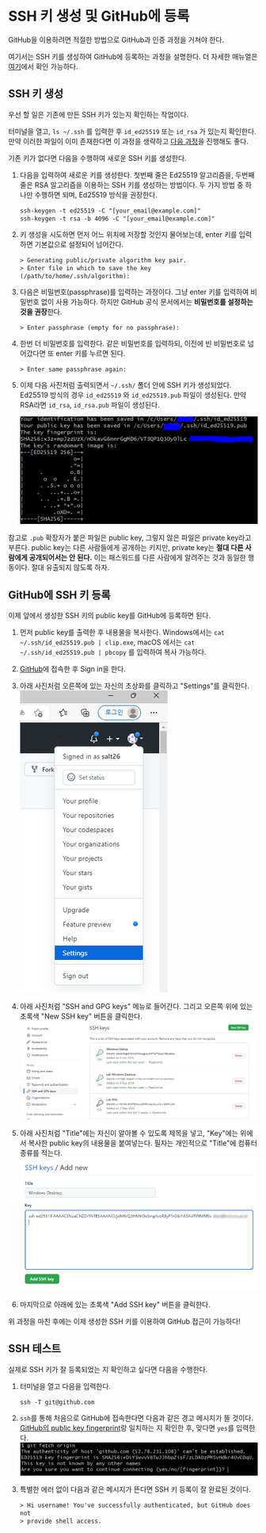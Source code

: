 # SSH 키 생성 및 GitHub에 등록
GitHub을 이용하려면 적절한 방법으로 GitHub과 인증 과정을 거쳐야 한다.

여기서는 SSH 키를 생성하여 GitHub에 등록하는 과정을 설명한다.
더 자세한 매뉴얼은 [여기](https://docs.github.com/en/authentication/connecting-to-github-with-ssh)에서 확인 가능하다.

## SSH 키 생성
우선 할 일은 기존에 만든 SSH 키가 있는지 확인하는 작업이다.

터미널을 열고, `ls ~/.ssh` 를 입력한 후 `id_ed25519` 또는 `id_rsa` 가 있는지 확인한다.
만약 이러한 파일이 이미 존재한다면 이 과정을 생략하고 [다음 과정](#github에-ssh-키-등록)을 진행해도 좋다.

기존 키가 없다면 다음을 수행하여 새로운 SSH 키를 생성한다.

1. 다음을 입력하여 새로운 키를 생성한다.
   첫번째 줄은 Ed25519 알고리즘을, 두번째 줄은 RSA 알고리즘을 이용하는 SSH 키를 생성하는 방법이다.
   두 가지 방법 중 하나만 수행하면 되며, Ed25519 방식을 권장한다.
   ```
   ssh-keygen -t ed25519 -C "[your_email@example.com]"
   ssh-keygen -t rsa -b 4096 -C "[your_email@example.com]"
   ```

2. 키 생성을 시도하면 먼저 어느 위치에 저장할 것인지 물어보는데,
   enter 키를 입력하면 기본값으로 설정되어 넘어간다.
   ```
   > Generating public/private algorithm key pair.
   > Enter file in which to save the key (/path/to/home/.ssh/algorithm):
   ```

3. 다음은 비밀번호(passphrase)를 입력하는 과정이다.
   그냥 enter 키를 입력하여 비밀번호 없이 사용 가능하다. 하지만 GitHub 공식 문서에서는 **비밀번호를 설정하는 것을 권장**한다.
   ```
   > Enter passphrase (empty for no passphrase):
   ```

4. 한번 더 비밀번호를 입력한다. 같은 비밀번호를 입력하되, 이전에 빈 비밀번호로 넘어갔다면 또 enter 키를 누르면 된다.
   ```
   > Enter same passphrase again:
   ```

5. 이제 다음 사진처럼 출력되면서 `~/.ssh/` 폴더 안에 SSH 키가 생성되었다.
   Ed25519 방식의 경우 `id_ed25519` 와 `id_ed25519.pub` 파일이 생성된다. 만약 RSA라면 `id_rsa`, `id_rsa.pub` 파일이 생성된다.

   ![SSH2](../images/SSH2.PNG)

참고로 `.pub` 확장자가 붙은 파일은 public key, 그렇지 않은 파일은 private key라고 부른다.
public key는 다른 사람들에게 공개하는 키지만, private key는 **절대 다른 사람에게 공개되어서는 안 된다.**
이는 패스워드를 다른 사람에게 알려주는 것과 동일한 행동이다. 절대 유출되지 않도록 하자.

## GitHub에 SSH 키 등록
이제 앞에서 생성한 SSH 키의 public key를 GitHub에 등록하면 된다.

1. 먼저 public key를 출력한 후 내용물을 복사한다.
   Windows에서는 `cat ~/.ssh/id_ed25519.pub | clip.exe`,
   macOS 에서는 `cat ~/.ssh/id_ed25519.pub | pbcopy` 를 입력하여 복사 가능하다.

2. [GitHub]에 접속한 후 Sign in을 한다.

3. 아래 사진처럼 오른쪽에 있는 자신의 초상화를 클릭하고 "Settings"를 클릭한다.
   ![SSH3](../images/SSH3.PNG)

4. 아래 사진처럼 "SSH and GPG keys" 메뉴로 들어간다.
   그리고 오른쪽 위에 있는 초록색 "New SSH key" 버튼을 클릭한다.
   ![SSH4](../images/SSH4.PNG)

5. 아래 사진처럼 "Title"에는 자신이 알아볼 수 있도록 제목을 넣고, "Key"에는 위에서 복사한 public key의 내용물을 붙여넣는다.
   필자는 개인적으로 "Title"에 컴퓨터 종류를 적는다.
   ![SSH5](../images/SSH5.PNG)

6. 마지막으로 아래에 있는 초록색 "Add SSH key" 버튼을 클릭한다.

위 과정을 마친 후에는 이제 생성한 SSH 키를 이용하여 GitHub 접근이 가능하다!

## SSH 테스트
실제로 SSH 키가 잘 등록되었는 지 확인하고 싶다면 다음을 수행한다.

1. 터미널을 열고 다음을 입력한다.
   ```
   ssh -T git@github.com
   ```

2. `ssh`를 통해 처음으로 GitHub에 접속한다면 다음과 같은 경고 메시지가 뜰 것이다.
   [GitHub의 public key fingerprint]랑 일치하는 지 확인한 후, 맞다면 `yes`를 입력한다.
   ![SSH1](../images/SSH1.PNG)

3. 특별한 에러 없이 다음과 같은 메시지가 뜬다면 SSH 키 등록이 잘 완료된 것이다.
   ```
   > Hi username! You've successfully authenticated, but GitHub does not
   > provide shell access.
   ```

[GitHub]: https://github.com
[GitHub의 public key fingerprint]: https://docs.github.com/en/authentication/keeping-your-account-and-data-secure/githubs-ssh-key-fingerprints
